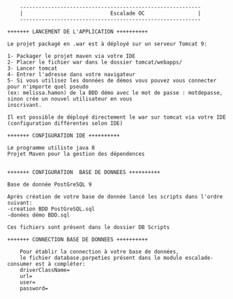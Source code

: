 	
		
		----------------------------------------------------------
		|                            Escalade OC 				 |
		----------------------------------------------------------

	+++++++ LANCEMENT DE L'APPLICATION ++++++++++

    Le projet packagé en .war est à déployé sur un serveur Tomcat 9:
    
    1- Packager le projet maven via votre IDE 
    2- Placer le fichier war dans le dossier tomcat/webapps/
    3- Lancer tomcat
    4- Entrer l'adresse dans votre navigateur
    5- Si vous utilisez les données de démos vous pouvez vous connecter pour n'importe quel pseudo 
    (ex: melissa.hamon) de la BDD démo avec le mot de passe : motdepasse, sinon crée un nouvel utilisateur en vous 
    inscrivant.
    
    Il est possible de déployé directement le war sur tomcat via votre IDE (configuration différentes selon IDE)
	
	+++++++ CONFIGURATION IDE ++++++++++
    
   	Le programme utiliste java 8
   	Projet Maven pour la gestion des dépendences 
	 
	   
    +++++++ CONFIGURATION  BASE DE DONNEES ++++++++++
    
    Base de donnée PostGreSQL 9
    
    Après création de votre base de donnée lancé les scripts dans l'ordre suivant:
    -creation BDD PostGreSQL.sql
    -donées démo BDD.sql
    
    Ces fichiers sont présent dans le dossier DB Scripts
	
	+++++++ CONNECTION BASE DE DONNEES ++++++++++
    	
    	Pour établir la connection à votre base de données,
    	le fichier database.porpeties présent dans le module escalade-consumer est à compléter:
    	driverClassName=
        url=
        user=
        password=

